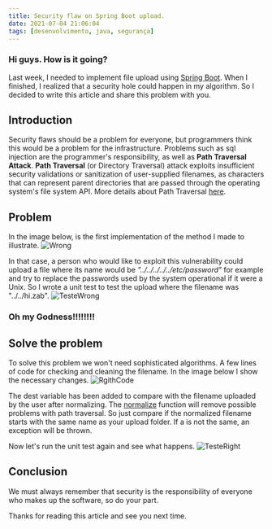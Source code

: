 ```yaml
---
title: Security flaw on Spring Boot upload.
date: 2021-07-04 21:06:04
tags: [desenvolvimento, java, segurança]
---
```


### Hi guys. How is it going?

Last week, I needed to implement file upload using [Spring Boot](https://spring.io/projects/spring-boot). When I finished, I realized that a security hole could happen in my algorithm. So I decided to write this article and share this problem with you.

## Introduction
Security flaws should be a problem for everyone, but programmers think this would be a problem for the infrastructure. Problems such as sql injection are the programmer's responsibility, as well as **Path Traversal Attack**.
**Path Traversal** (or Directory Traversal) attack exploits insufficient security validations or sanitization of user-supplied filenames, as characters that can represent parent directories that are passed through the operating system's file system API. More details about Path Traversal [here](https://owasp.org/www-community/attacks/Path_Traversal).

## Problem
In the image below, is the first implementation of the method I made to illustrate.
![Wrong](implementatioWrong.png)

In that case, a person who would like to exploit this vulnerability could upload a file where its name would be _"../../../../../etc/password"_ for example and try to replace the passwords used by the system operational if it were a Unix. So I wrote a unit test to test the upload where the filename was "../../hi.zab".
![TesteWrong](testeOnSuccess.png)

### Oh my Godness!!!!!!!!

## Solve the problem
To solve this problem we won't need sophisticated algorithms. A few lines of code for checking and cleaning the filename. In the image below I show the necessary changes.
![RgithCode](rightCode.png)

The dest variable has been added to compare with the filename uploaded by the user after normalizing. The [normalize](https://docs.oracle.com/javase/7/docs/api/java/nio/file/Path.html) function will remove possible problems with path traversal. So just compare if the normalized filename starts with the same name as your upload folder. If a is not the same, an exception will be thrown.

Now let's run the unit test again and see what happens.
![TesteRight](testeOnFailure.png)

## Conclusion
We must always remember that security is the responsibility of everyone who makes up the software, so do your part.

Thanks for reading this article and see you next time.

